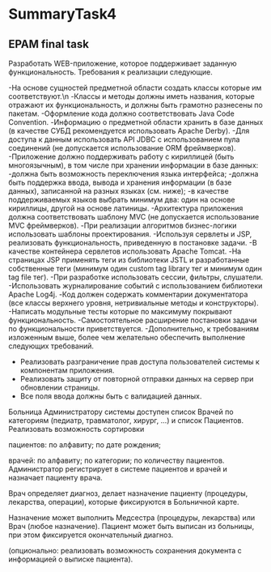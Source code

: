 # SummaryTask4

<h2>EPAM final task</h2>

Разработать WEB-приложение, которое поддерживает заданную функциональность.
Требования к реализации следующие.

-На основе сущностей предметной области создать классы которые им соответствуют.\n
-Классы и методы должны иметь названия, которые отражают их функциональность, и должны быть грамотно разнесены по пакетам.
-Оформление кода должно соответствовать Java Code Convention.
-Информацию о предметной области хранить в базе данных (в качестве СУБД рекомендуется использовать Apache Derby).
-Для доступа к данным использовать API JDBC с использованием пула соединений (не допускается использование ORM фреймверков).
-Приложение должно поддерживать работу с кириллицей (быть многоязычным), в том числе при хранении информации в базе данных:
-должна быть возможность переключения языка интерфейса;
-должна быть поддержка ввода, вывода и хранения информации (в базе данных), записанной на разных языках (см. ниже);
-в качестве поддерживаемых языков выбрать минимум два: один на основе кириллицы, другой на основе латиницы.
-Архитектура приложения должна соответствовать шаблону MVC (не допускается использование MVC фреймверков).
-При реализации алгоритмов бизнес-логики использовать шаблоны проектирования.
-Используя сервлеты и JSP, реализовать функциональность, приведенную в постановке задачи.
-В качестве контейнера сервлетов использовать Apache Tomcat.
-На страницах JSP применять теги из библиотеки JSTL и разработанные собственные теги (минимум один custom tag library тег и минимум один tag file тег).
-При разработке использовать сессии, фильтры, слушатели.
-Использовать журналирование событий с использованием библиотеки Apache Log4j.
-Код должен содержать комментарии документатора (все классы верхнего уровня, нетривиальные методы и конструкторы).
-Написать модульные тесты которые по максимуму покрывают функциональность.
-Самостоятельное расширение постановки задачи по функциональности приветствуется.
-Дополнительно, к требованиям изложенным выше, более чем желательно обеспечить выполнение следующих требований.
  - Реализовать разграничение прав доступа пользователей системы к компонентам приложения.
  - Реализовать защиту от повторной отправки данных на сервер при обновлении страницы.
  - Все поля ввода должны быть с валидацией данных.
  
  
Больница 
Администратору системы доступен список Врачей по категориям (педиатр, травматолог, хирург, ...) и список Пациентов. Реализовать возможность сортировки

пациентов:
по алфавиту;
по дате рождения;

врачей:
по алфавиту;
по категории;
по количеству пациентов.
Администратор регистрирует в системе пациентов и врачей и назначает пациенту врача.

Врач определяет диагноз, делает назначение пациенту (процедуры, лекарства, операции), которые фиксируются в Больничной карте.

Назначение может выполнить Медсестра (процедуры, лекарства) или Врач (любое назначение). Пациент может быть выписан из больницы, при этом фиксируется окончательный диагноз.

(опционально: реализовать возможность сохранения документа с информацией о выписке пациента).
